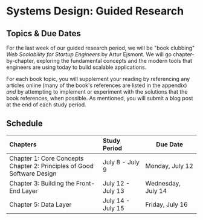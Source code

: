 # Systems Design: Guided Research
## Topics & Due Dates
For the last week of our guided research period, we will be "book clubbing" _Web Scalability for Startup Engineers_ by Artur Ejsmont. We will go chapter-by-chapter, exploring the fundamental concepts and the modern tools that engineers are using today to build scalable applications.

For each book topic, you will supplement your reading by referencing any articles online (many of the book's references are listed in the appendix) _and_ by attempting to implement or experiment with the solutions that the book references, when possible. As mentioned, you will submit a blog post at the end of each study period.

## Schedule
| **Chapters** | **Study Period** | **Due Date** |
|:--- |:--- | --- |
| Chapter 1: Core Concepts <br /> Chapter 2: Principles of Good Software Design | July 8 - July 9 | Monday, July 12 |
| Chapter 3: Building the Front-End Layer | July 12 - July 13 | Wednesday, July 14 |
| Chapter 5: Data Layer | July 14 - July 15 | Friday, July 16 |
